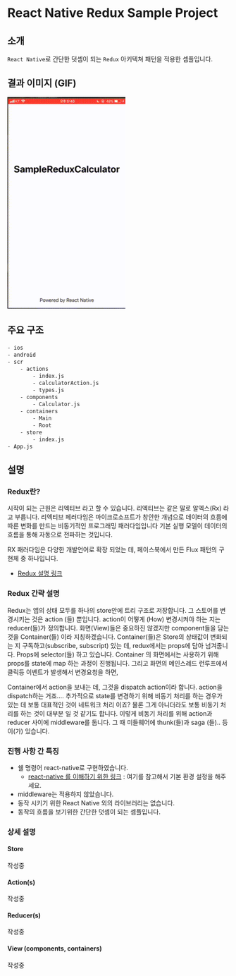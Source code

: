 # React Native Redux Sample Project

## 소개
`React Native`로 간단한 덧셈이 되는 `Redux` 아키텍쳐 패턴을 적용한 셈플입니다.<br />

## 결과 이미지 (GIF)

<img width="268" height="480" src="/Image/result_image00.gif"></img>

## 주요 구조

```
- ios
- android
- scr
	- actions
		- index.js
		- calculatorAction.js
		- types.js
	- components
		- Calculator.js
	- containers
		- Main
		- Root
	- store
		- index.js
- App.js

```



## 설명
### Redux란?
시작이 되는 근원은 리엑티브 라고 할 수 있습니다.
리엑티브는 같은 말로 알엑스(Rx) 라고 부릅니다.
리엑티브 페러다임은 마이크로소프트가 창안한 개념으로 데이터의 흐름에 따른 변화를 만드는 비동기적인 프로그래밍 패러다임입니다
기본 실행 모델이 데이터의 흐름을 통해 자동으로 전파하는 것입니다.

RX 패러다임은 다양한 개발언어로 확장 되었는 데, 
페이스북에서 만든 Flux 패턴의 구현체 중 하나입니다.

- [Redux 설명 링크](https://medium.com/@jang.wangsu/rn-react-native-redux-%EB%9E%80-reactive-%EB%B6%80%ED%84%B0-c089d4549edb)

### Redux 간략 설명

Redux는 앱의 상태 모두를 하나의 store안에 트리 구조로 저장합니다. 
그 스토어를 변경시키는 것은 action (들) 뿐입니다.
action이 어떻게 (How) 변경시켜야 하는 지는 reducer(들)가 정의합니다.
화면(View)들은 중요하진 않겠지만 component들을 담는 것을 Container(들) 이라 지칭하겠습니다.
Container(들)은 Store의 상태값이 변화되는 지 구독하고(subscribe, subscript) 있는 데, redux에서는 props에 담아 넘겨줍니다. Props에 selector(들) 하고 있습니다.
Container 의 화면에서는 사용하기 위해 props를 state에 map 하는 과정이 진행됩니다.
그리고 화면의 메인스레드 런루프에서 클릭등 이벤트가 발생해서 변경요청을 하면, 
 
Container에서 action을 보내는 데, 그것을 dispatch action이라 합니다.
action을 dispatch하는 거죠....
추가적으로 state를 변경하기 위해 비동기 처리를 하는 경우가 있는 데 보통 대표적인 것이 네트워크 처리 이죠? 물론 그게 아니더라도 보통 비동기 처리를 하는 것이 대부분 일 것 같기도 합니다. 
이렇게 비동기 처리를 위해 action과 reducer 사이에 middleware를 둡니다.
그 때 미들웨어에 thunk(들)과 saga (들).. 등 이(가) 있습니다.



### 진행 사항 간 특징
- 쉘 명령어 react-native로 구현하였습니다.
	- [react-native 를 이해하기 위한 링크](https://medium.com/@jang.wangsu/rn-react-native-%EC%8B%9C%EC%9E%91-3aab881f574f) : 여기를 참고해서 기본 환경 설정을 해주세요. 
- middleware는 적용하지 않았습니다.
- 동작 시키기 위한 React Native 외의 라이브러리는 없습니다.
- 동작의 흐름을 보기위한 간단한 덧셈이 되는 셈플입니다.

### 상세 설명

#### Store
작성중

#### Action(s)
작성중

#### Reducer(s)
작성중

#### View (components, containers)
작성중

